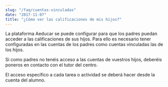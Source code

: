```yaml
---
slug: "/faq/cuentas-vinculadas"
date: "2017-11-07"
title: "¿Cómo ver las calificaciones de mis hijos?"
---
```


La plataforma Aeducar se puede configurar para que los padres puedan acceder a las calificaciones de sus hijos. Para ello es necesario tener configuradas en las cuentas de los padres como cuentas vinculadas las de los hijos.

Si como padres no tenéis acceso a las cuentas de vuestros hijos, deberéis poneros en contacto con el tutor del centro.

El acceso específico a cada tarea o actividad se deberá hacer desde la cuenta del alumno.

